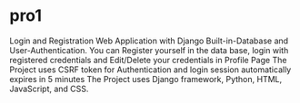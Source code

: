 # pro1
 Login and Registration Web Application with Django Built-in-Database and User-Authentication.
You can Register yourself in the data base, login with registered credentials and Edit/Delete your credentials in Profile Page
The Project uses CSRF token for Authentication and login session automatically expires in 5 minutes
The Project uses Django framework, Python, HTML, JavaScript, and CSS.
